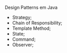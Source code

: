 Design Patterns em Java

- Strategy;
- Chain of Responsibility;
- Template Method;
- State;
- Command;
- Observer;
